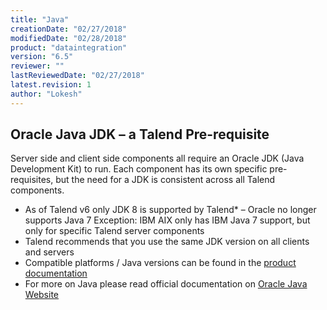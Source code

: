 ```yaml
---
title: "Java"
creationDate: "02/27/2018"
modifiedDate: "02/28/2018"
product: "dataintegration"
version: "6.5"
reviewer: ""
lastReviewedDate: "02/27/2018"
latest.revision: 1
author: "Lokesh"
---
```


## Oracle Java JDK – a Talend Pre-requisite
Server side and client side components all require an Oracle JDK (Java Development Kit) to run. Each component has its own specific pre-requisites, but the need for a JDK is consistent across all Talend components.

- As of Talend v6 only JDK 8 is supported by Talend* – Oracle no longer supports Java 7
  Exception: IBM AIX only has IBM Java 7 support, but only for specific Talend server components
- Talend recommends that you use the same JDK version on all clients and servers
- Compatible platforms / Java versions can be found in the [product documentation][product documentation]
- For more on Java please read official documentation on [Oracle Java Website][Java]

<!-- links -->
[Java]: https://docs.oracle.com/javase/8/ "JDK 8"
[product documentation]: https://help.talend.com/reader/szGz0mb_uQgLVvKzk3i_9g/Y8xjOSn7TPT3lySi~mQi4g "Talend Data Integration Installation Guide for Linux"
